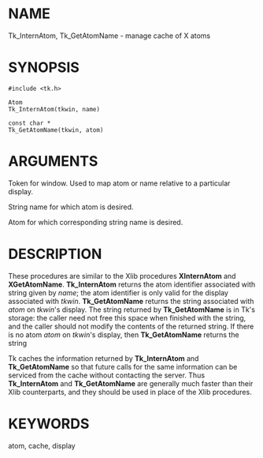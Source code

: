 # NAME

Tk_InternAtom, Tk_GetAtomName - manage cache of X atoms

# SYNOPSIS

    #include <tk.h>

    Atom
    Tk_InternAtom(tkwin, name)

    const char *
    Tk_GetAtomName(tkwin, atom)

# ARGUMENTS

Token for window. Used to map atom or name relative to a particular
display.

String name for which atom is desired.

Atom for which corresponding string name is desired.

# DESCRIPTION

These procedures are similar to the Xlib procedures **XInternAtom** and
**XGetAtomName**. **Tk_InternAtom** returns the atom identifier
associated with string given by *name*; the atom identifier is only
valid for the display associated with *tkwin*. **Tk_GetAtomName**
returns the string associated with *atom* on *tkwin*\'s display. The
string returned by **Tk_GetAtomName** is in Tk\'s storage: the caller
need not free this space when finished with the string, and the caller
should not modify the contents of the returned string. If there is no
atom *atom* on *tkwin*\'s display, then **Tk_GetAtomName** returns the
string

Tk caches the information returned by **Tk_InternAtom** and
**Tk_GetAtomName** so that future calls for the same information can be
serviced from the cache without contacting the server. Thus
**Tk_InternAtom** and **Tk_GetAtomName** are generally much faster than
their Xlib counterparts, and they should be used in place of the Xlib
procedures.

# KEYWORDS

atom, cache, display
